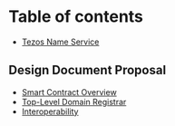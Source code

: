 # Table of contents

* [Tezos Name Service](README.md)

## Design Document Proposal <a id="design-document"></a>

* [Smart Contract Overview](design-document/smart-contract-overview.md)
* [Top-Level Domain Registrar](design-document/top-level-domain-registrar.md)
* [Interoperability](design-document/interoperability.md)

